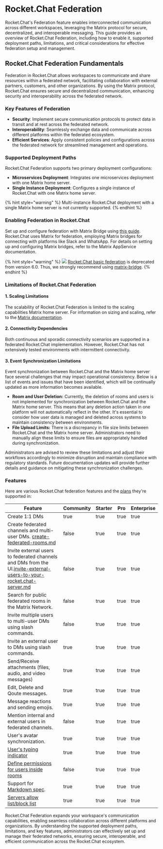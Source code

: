 # Rocket.Chat Federation

Rocket.Chat's Federation feature enables interconnected communication across different workspaces, leveraging the Matrix protocol for secure, decentralized, and interoperable messaging. This guide provides an overview of Rocket.Chat Federation, including how to enable it, supported deployment paths, limitations, and critical considerations for effective federation setup and management.

## Rocket.Chat Federation Fundamentals

Federation in Rocket.Chat allows workspaces to communicate and share resources within a federated network, facilitating collaboration with external partners, customers, and other organizations. By using the Matrix protocol, Rocket.Chat ensures secure and decentralized communication, enhancing security and interoperability across the federated network.

### Key Features of Federation

* **Security**: Implement secure communication protocols to protect data in transit and at rest across the federated network.
* **Interoperability**: Seamlessly exchange data and communicate across different platforms within the federated ecosystem.
* **Efficient Services**: Apply consistent policies and configurations across the federated network for streamlined management and operations.

### Supported Deployment Paths

Rocket.Chat Federation supports two primary deployment configurations:

* **Microservices Deployment**: Integrates one microservices deployment with one Matrix home server.
* **Single Instance Deployment**: Configures a single instance of Rocket.Chat with one Matrix home server.

{% hint style="warning" %}
Multi-instance Rocket.Chat deployment with a single Matrix home server is not currently supported.
{% endhint %}

### Enabling Federation in Rocket.Chat

Set up and configure federation with Matrix Bridge using [this guide](rocket.chat-federation/matrix-bridge/). Rocket.Chat uses Matrix for federation, employing Matrix bridges for connecting with platforms like Slack and WhatsApp. For details on setting up and configuring Matrix bridges, refer to the Matrix AppService documentation.

{% hint style="warning" %}
![](<../.gitbook/assets/Deprecated (1).png>) [Rocket.Chat basic federation](rocket.chat-federation/rocket.chat-federation/) is deprecated from version 6.0. Thus, we strongly recommend using [matrix-bridge](rocket.chat-federation/matrix-bridge/ "mention").
{% endhint %}

### Limitations of Rocket.Chat Federation

#### 1. Scaling Limitations

The scalability of Rocket.Chat Federation is limited to the scaling capabilities Matrix home server. For information on sizing and scaling, refer to the [Matrix documentation](https://matrix.org/blog/2020/11/03/how-we-fixed-synapse-s-scalability/).

#### 2. Connectivity Dependencies

Both continuous and sporadic connectivity scenarios are supported in a federated Rocket.Chat implementation. However, Rocket.Chat has not extensively tested environments with intermittent connectivity.

#### 3. Event Synchronization Limitations

Event synchronization between Rocket.Chat and the Matrix home server face several challenges that may impact operational consistency. Below is a list of events and issues that have been identified, which will be continually updated as more information becomes available.

* **Room and User Deletion:** Currently, the deletion of rooms and users is not implemented for synchronization between Rocket.Chat and the Matrix home server. This means that any deletion action taken in one platform will not automatically reflect in the other. It's essential to consider how user data is managed and deleted across systems to maintain consistency between environments.
* **File Upload Limits:** There is a discrepancy in file size limits between Rocket.Chat and the Matrix home server. Administrators need to manually align these limits to ensure files are appropriately handled during synchronization.

Administrators are advised to review these limitations and adjust their workflows accordingly to minimize disruption and maintain compliance with regulatory standards. Future documentation updates will provide further details and guidance on mitigating these synchronization challenges.

### Features

Here are various Rocket.Chat federation features and the [plans](../readme/our-plans.md) they're supported in:

<table><thead><tr><th>Feature</th><th data-type="checkbox">Community</th><th data-type="checkbox">Starter</th><th data-type="checkbox">Pro</th><th data-type="checkbox">Enterprise</th></tr></thead><tbody><tr><td>Create 1:1 DMs</td><td>true</td><td>true</td><td>true</td><td>true</td></tr><tr><td>Create federated channels and multi-user DMs. <a data-mention href="rocket.chat-federation/matrix-bridge/matrix-users-guide/create-federated-rooms.md">create-federated-rooms.md</a></td><td>false</td><td>true</td><td>true</td><td>true</td></tr><tr><td>Invite external users to federated channels and DMs from the UI.<a data-mention href="rocket.chat-federation/matrix-bridge/matrix-users-guide/invite-external-users-to-your-rocket.chat-server.md">invite-external-users-to-your-rocket.chat-server.md</a></td><td>false</td><td>true</td><td>true</td><td>true</td></tr><tr><td>Search for public  federated rooms in the Matrix Network.</td><td>false</td><td>true</td><td>true</td><td>true</td></tr><tr><td>Invite multiple users to multi-user DMs using slash commands.</td><td>false</td><td>true</td><td>true</td><td>true</td></tr><tr><td>Invite an external user to DMs using slash commands.</td><td>true</td><td>true</td><td>true</td><td>true</td></tr><tr><td>Send/Receive attachments (files, audio, and video messages)</td><td>true</td><td>true</td><td>true</td><td>true</td></tr><tr><td>Edit, Delete and Qoute messages.</td><td>true</td><td>true</td><td>true</td><td>true</td></tr><tr><td>Message reactions and sending emojis.</td><td>true</td><td>true</td><td>true</td><td>true</td></tr><tr><td>Mention internal and external users in federated channels.</td><td>false</td><td>true</td><td>true</td><td>true</td></tr><tr><td>User's avatar synchronization.</td><td>true</td><td>true</td><td>true</td><td>true</td></tr><tr><td><a href="rocket.chat-federation/matrix-bridge/matrix-admin-guide/matrix-homeserver-setup/#important-warning-about-the-installation">User's typing indicator</a> </td><td>true</td><td>true</td><td>true</td><td>true</td></tr><tr><td><a href="rocket.chat-federation/matrix-bridge/matrix-users-guide/assign-roles-for-users-in-federated-rooms.md">Define permissions for users inside rooms</a> </td><td>false</td><td>true</td><td>true</td><td>true</td></tr><tr><td>Support for <a href="https://spec.commonmark.org/0.30/">Markdown spec</a>.</td><td>true</td><td>true</td><td>true</td><td>true</td></tr><tr><td><a href="rocket.chat-federation/matrix-bridge/matrix-admin-guide/matrix-homeserver-setup/matrix-allow-block-list.md">Servers allow list/block list</a> </td><td>true</td><td>true</td><td>true</td><td>true</td></tr></tbody></table>

Rocket.Chat Federation expands your workspace's communication capabilities, enabling seamless collaboration across different platforms and organizations. By understanding the supported deployment paths, limitations, and key features, administrators can effectively set up and manage their federated networks, ensuring secure, interoperable, and efficient communication across the Rocket.Chat ecosystem.

